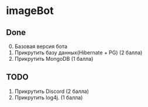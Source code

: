 # imageBot

## Done
0. Базовая версия бота
2. Прикрутить базу данных(Hibernate + PG) (2 балла)
3. Прикрутить MongoDB (1 балла)

## TODO
1. Прикрутить Discord (2 балла)
2. Прикрутить log4j. (1 балла)

